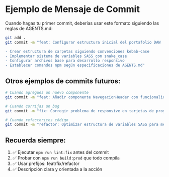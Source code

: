 # Ejemplo de Mensaje de Commit

Cuando hagas tu primer commit, deberías usar este formato siguiendo las reglas de AGENTS.md:

```bash
git add .
git commit -m "feat: Configurar estructura inicial del portafolio DAW

- Crear estructura de carpetas siguiendo convenciones kebab-case
- Implementar sistema de variables SASS con snake_case
- Configurar archivos base para desarrollo responsivo
- Establecer comandos npm según especificaciones de AGENTS.md"
```

## Otros ejemplos de commits futuros:

```bash
# Cuando agregues un nuevo componente
git commit -m "feat: Añadir componente NavegacionHeader con funcionalidad móvil"

# Cuando corrijas un bug
git commit -m "fix: Corregir problema de responsive en tarjetas de proyecto"

# Cuando refactorices código
git commit -m "refactor: Optimizar estructura de variables SASS para mejor mantenimiento"
```

## Recuerda siempre:
1. ✅ Ejecutar `npm run lint:fix` antes del commit
2. ✅ Probar con `npm run build:prod` que todo compila
3. ✅ Usar prefijos: feat/fix/refactor
4. ✅ Descripción clara y orientada a la acción
